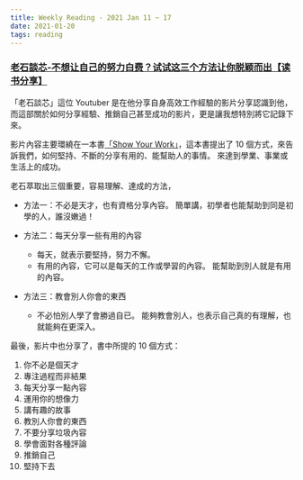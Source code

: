 ```yaml
---
title: Weekly Reading - 2021 Jan 11 ~ 17
date: 2021-01-20
tags: reading
---
```


### [老石談芯-不想让自己的努力白费？试试这三个方法让你脱颖而出【读书分享】](https://www.youtube.com/watch?v=bESRxEFuqP4)
「老石談芯」這位 Youtuber 是在他分享自身高效工作經驗的影片分享認識到他， 而這部關於如何分享經驗、推銷自己甚至成功的影片，更是讓我想特別將它記錄下來。

影片內容主要環繞在一本書[「Show Your Work」](https://www.amazon.com/Show-Your-Work-Austin-Kleon/dp/076117897X)，這本書提出了 10 個方式，來告訴我們，如何堅持、不斷的分享有用的、能幫助人的事情。 來達到學業、事業或生活上的成功。

老石萃取出三個重要，容易理解、達成的方法，
* 方法一：不必是天才，也有資格分享內容。
簡單講，初學者也能幫助到同是初學的人，誰沒嫩過！

* 方法二：每天分享一些有用的內容
  * 每天，就表示要堅持，努力不懈。
  * 有用的內容，它可以是每天的工作或學習的內容。
  能幫助到別人就是有用的內容。

* 方法三：教會別人你會的東西
  * 不必怕別人學了會勝過自已。  能夠教會別人，也表示自己真的有理解，也就能夠在更深入。

最後，影片中也分享了，書中所提的 10 個方式：
  1. 你不必是個天才
  2. 專注過程而非結果
  3. 每天分享一點內容
  4. 運用你的想像力
  5. 講有趣的故事
  6. 教別人你會的東西
  7. 不要分享垃圾內容
  8. 學會面對各種評論
  9. 推銷自己
  10. 堅持下去

